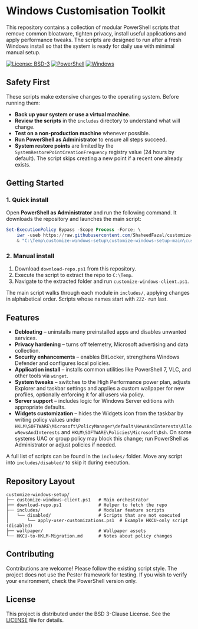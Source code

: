 # Windows Customisation Toolkit

This repository contains a collection of modular PowerShell scripts that remove common bloatware, tighten privacy, install useful applications and apply performance tweaks. The scripts are designed to run after a fresh Windows install so that the system is ready for daily use with minimal manual setup.

[![License: BSD-3](https://img.shields.io/badge/License-BSD%203--Clause-blue.svg)](LICENSE)
[![PowerShell](https://img.shields.io/badge/PowerShell-5.1%2B-blue.svg)](https://github.com/PowerShell/PowerShell)
[![Windows](https://img.shields.io/badge/Windows-10%2F11%2FServer-blue.svg)](https://www.microsoft.com/windows)

## Safety First

These scripts make extensive changes to the operating system. Before running them:

- **Back up your system or use a virtual machine.**
- **Review the scripts** in the `includes` directory to understand what will change.
- **Test on a non-production machine** whenever possible.
- **Run PowerShell as Administrator** to ensure all steps succeed.
- **System restore points** are limited by the `SystemRestorePointCreationFrequency` registry value (24 hours by default). The script skips creating a new point if a recent one already exists.

## Getting Started

### 1. Quick install

Open **PowerShell as Administrator** and run the following command. It downloads the repository and launches the main script:

```powershell
Set-ExecutionPolicy Bypass -Scope Process -Force; \
    iwr -useb https://raw.githubusercontent.com/ShaheedFazal/customize-windows-setup/main/download-repo.ps1 | iex; \
    & "C:\Temp\customize-windows-setup\customize-windows-setup-main\customize-windows-client.ps1"
```

### 2. Manual install

1. Download `download-repo.ps1` from this repository.
2. Execute the script to extract the repo to `C:\Temp`.
3. Navigate to the extracted folder and run `customize-windows-client.ps1`.

The main script walks through each module in `includes/`, applying changes in alphabetical order. Scripts whose names start with `ZZZ-` run last.

## Features

- **Debloating** – uninstalls many preinstalled apps and disables unwanted services.
- **Privacy hardening** – turns off telemetry, Microsoft advertising and data collection.
- **Security enhancements** – enables BitLocker, strengthens Windows Defender and configures local policies.
- **Application install** – installs common utilities like PowerShell 7, VLC, and other tools via `winget`.
- **System tweaks** – switches to the High Performance power plan, adjusts Explorer and taskbar settings and applies a custom wallpaper for new profiles, optionally enforcing it for all users via policy.
- **Server support** – includes logic for Windows Server editions with appropriate defaults.
- **Widgets customization** – hides the Widgets icon from the taskbar by writing policy values under `HKLM\SOFTWARE\Microsoft\PolicyManager\default\NewsAndInterests\AllowNewsAndInterests` and `HKLM\SOFTWARE\Policies\Microsoft\Dsh`. On some systems UAC or group policy may block this change; run PowerShell as Administrator or adjust policies if needed.

A full list of scripts can be found in the `includes/` folder. Move any script into `includes/disabled/` to skip it during execution.

## Repository Layout

```
customize-windows-setup/
├── customize-windows-client.ps1   # Main orchestrator
├── download-repo.ps1              # Helper to fetch the repo
├── includes/                      # Modular feature scripts
│   └── disabled/                  # Scripts that are not executed
│       └── apply-user-customizations.ps1  # Example HKCU-only script (disabled)
├── wallpaper/                     # Wallpaper assets
└── HKCU-to-HKLM-Migration.md      # Notes about policy changes
```

## Contributing

Contributions are welcome! Please follow the existing script style. The project does not use the Pester framework for testing. If you wish to verify your environment, check the PowerShell version only.

## License

This project is distributed under the BSD 3-Clause License. See the [LICENSE](LICENSE) file for details.

